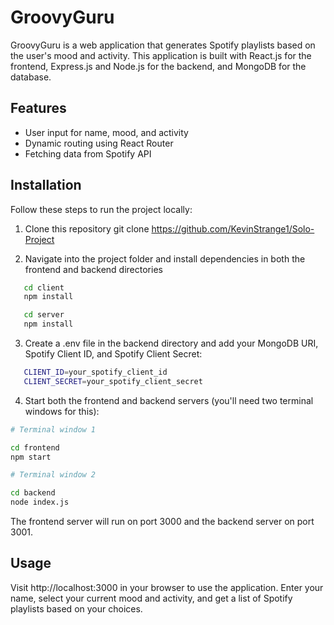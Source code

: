 # GroovyGuru

GroovyGuru is a web application that generates Spotify playlists based on the user's mood and activity. This application is built with React.js for the frontend, Express.js and Node.js for the backend, and MongoDB for the database.

## Features

- User input for name, mood, and activity
- Dynamic routing using React Router
- Fetching data from Spotify API

## Installation

Follow these steps to run the project locally:

1. Clone this repository
   git clone https://github.com/KevinStrange1/Solo-Project

2. Navigate into the project folder and install dependencies in both the frontend and backend directories

```bash copy code
   cd client
   npm install
```

```bash copy code
   cd server
   npm install
```

3. Create a .env file in the backend directory and add your MongoDB URI, Spotify Client ID, and Spotify Client Secret:

```bash copy code
   CLIENT_ID=your_spotify_client_id
   CLIENT_SECRET=your_spotify_client_secret
```

4. Start both the frontend and backend servers (you'll need two terminal windows for this):

```bash copy code
# Terminal window 1

cd frontend
npm start
```

```bash copy code
# Terminal window 2

cd backend
node index.js
```

The frontend server will run on port 3000 and the backend server on port 3001.

## Usage

Visit http://localhost:3000 in your browser to use the application. Enter your name, select your current mood and activity, and get a list of Spotify playlists based on your choices.
